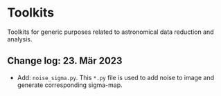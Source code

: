 # Toolkits
Toolkits for generic purposes related to astronomical data reduction and analysis.

## Change log: 23. Mär 2023

* Add: `noise_sigma.py`. This `*.py` file is used to add noise to image and generate corresponding sigma-map.
